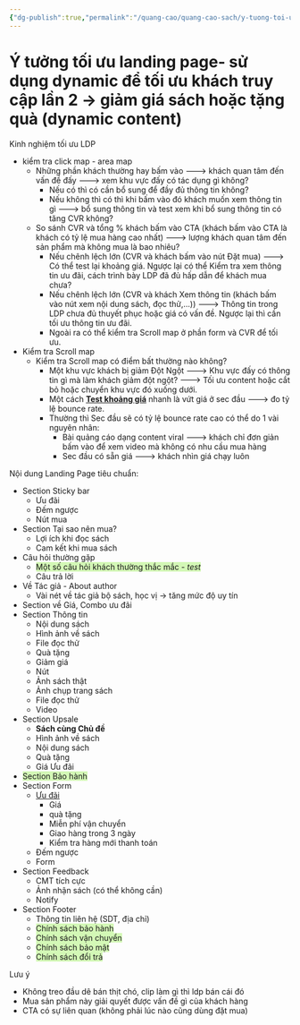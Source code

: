 ```yaml
---
{"dg-publish":true,"permalink":"/quang-cao/quang-cao-sach/y-tuong-toi-uu-landing-page/","tags":["QC","gardenEntry"]}
---
```


# Ý tưởng tối ưu landing page- sử dụng dynamic để tối ưu khách truy cập lần 2 -> giảm giá sách hoặc tặng quà (dynamic content)

Kinh nghiệm tối ưu LDP
- kiểm tra click map - area map
	- Những phần khách thường hay bấm vào ---> khách quan tâm đến vấn đề đấy ---> xem khu vực đấy có tác dụng gì không?
		- Nếu có thì có cần bổ sung để đầy đủ thông tin không?
		- Nếu không thì có thì khi bấm vào đó khách muốn xem thông tin gì ---> bổ sung thông tin và test xem khi bổ sung thông tin có tăng CVR không?
	- So sánh CVR và tổng % khách bấm vào CTA (khách bấm vào CTA là khách có tỷ lệ mua hàng cao nhất) ---> lượng khách quan tâm đến sản phẩm mà không mua là bao nhiêu?
		- Nếu chênh lệch lớn (CVR và khách bấm vào nút Đặt mua) ---> Có thể test lại khoảng giá. Ngược lại có thể Kiểm tra xem thông tin ưu đãi, cách trình bày LDP đã đủ hấp dẫn để khách mua chưa?
		- Nếu chênh lệch lớn (CVR và khách Xem thông tin (khách bấm vào nút xem nội dung sách, đọc thử,...)) ---> Thông tin trong LDP chưa đủ thuyết phục hoặc giá có vấn đề. Ngược lại thì cần tối ưu thông tin ưu đãi.
		- Ngoài ra có thể kiểm tra Scroll map ở phần form và CVR để tối ưu.
- Kiểm tra Scroll map
	- Kiểm tra Scroll map có điểm bất thường nào không?
		- Một khu vực khách bị giảm Đột Ngột ---> Khu vực đấy có thông tin gì mà làm khách giảm đột ngột? ---> Tối ưu content hoặc cắt bỏ hoặc chuyển khu vực đó xuống dưới.
		- Một cách **<u>Test khoảng giá</u>** nhanh là vứt giá ở sec đầu ---> đo tỷ lệ bounce rate.
		- Thường thì Sec đầu sẽ có tỷ lệ bounce rate cao có thể do 1 vài nguyên nhân:
			- Bài quảng cáo dạng content viral ---> khách chỉ đơn giản bấm vào để xem video mà không có nhu cầu mua hàng
			- Sec đầu có sẵn giá ---> khách nhìn giá chạy luôn




Nội dung Landing Page tiêu chuẩn:
- Section Sticky bar
	- Ưu đãi
	- Đếm ngược
	- Nút mua
- Section Tại sao nên mua?
	- Lợi ích khi đọc sách
	- Cam kết khi mua sách
- Câu hỏi thường gặp
	- <span style="background:#d3f8b6">Một số câu hỏi khách thường thắc mắc - *test*</span>
	- Câu trả lời
- Về Tác giả - About author
	- Vài nét về tác giả bộ sách, học vị -> tăng mức độ uy tín
- Section về Giá, Combo ưu đãi
- Section Thông tin
	- Nội dung sách
	- Hình ảnh về sách
	- File đọc thử
	- Quà tặng
	- Giảm giá
	- Nút
	- Ảnh sách thật
	- Ảnh chụp trang sách
	- File đọc thử
	- Video
- Section Upsale
	- **Sách cùng Chủ đề**
	- Hình ảnh về sách
	- Nội dung sách
	- Quà tặng
	- Giá Ưu đãi
- <span style="background:#d3f8b6">Section Bảo hành</span>
- Section Form
	- <u>Ưu đãi</u>
		- Giá
		- quà tặng
		- Miễn phí vận chuyển
		- Giao hàng trong 3 ngày
		- Kiểm tra hàng mới thanh toán
	- Đếm ngược
	- Form
- Section Feedback
	- CMT tích cực
	- Ảnh nhận sách (có thể không cần)
	- Notify
- Section Footer
	- Thông tin liên hệ (SDT, địa chỉ)
	- <span style="background:#d3f8b6">Chính sách bảo hành</span>
	- <span style="background:#d3f8b6">Chính sách vận chuyển</span>
	- <span style="background:#d3f8b6">Chính sách bảo mật</span>
	- <span style="background:#d3f8b6">Chính sách đổi trả</span>


Lưu ý 
- Không treo đầu dê bán thịt chó, clip làm gì thì ldp bán cái đó
- Mua sản phẩm này giải quyết được vấn đề gì của khách hàng
- CTA có sự liên quan (không phải lúc nào cũng dùng đặt mua)